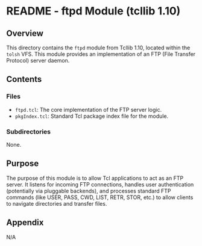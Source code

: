 # README - ftpd Module (tcllib 1.10)

## Overview

This directory contains the `ftpd` module from Tcllib 1.10, located within the `tolsh` VFS. This module provides an implementation of an FTP (File Transfer Protocol) server daemon.

## Contents

### Files

- `ftpd.tcl`: The core implementation of the FTP server logic.
- `pkgIndex.tcl`: Standard Tcl package index file for the module.

### Subdirectories

None.

## Purpose

The purpose of this module is to allow Tcl applications to act as an FTP server. It listens for incoming FTP connections, handles user authentication (potentially via pluggable backends), and processes standard FTP commands (like USER, PASS, CWD, LIST, RETR, STOR, etc.) to allow clients to navigate directories and transfer files.

## Appendix

N/A 